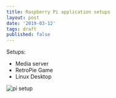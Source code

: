 ```yaml
---
title: Raspberry Pi application setups
layout: post
date: '2019-03-12'
tags: draft
published: false
---
```


Setups: 

* Media server 
* RetroPie Game 
* Linux Desktop 


![pi setup](https://i.imgur.com/QusCw5G.png)

